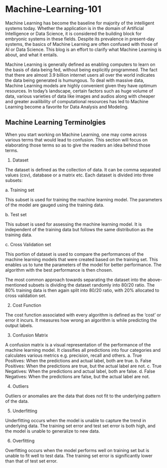 # Machine-Learning-101

Machine Learning has become the baseline for majority of the intelligent systems today. Whether the application is in the domain of Artificial Intelligence or Data Science, it is considered the building block for embryonic systems in these fields. Despite its prevalence in present-day systems, the basics of Machine Learning are often confused with those of AI or Data Science. This blog is an effort to clarify what Machine Learning is about, and what it entails.

Machine Learning is generally defined as enabling computers to learn on the basis of data being fed, without being explicitly programmed. The fact that there are almost 3.9 billion internet users all over the world indicates the data being generated is humungous. To deal with massive data, Machine Learning models are highly convenient given they have optimum resources. In today’s landscape, certain factors such as huge volume of data, various varieties of data like images and audios along with cheaper and greater availibility of computational resources has led to Machine Learning become a favorite for Data Analysis and Modeling.

## Machine Learning Terminolgies

When you start working on Machine Learning, one may come across various terms that would lead to confusion. This section will focus on elaborating those terms so as to give the readers an idea behind those terms.

1. Dataset

The dataset is defined as the collection of data. It can be comma separated values (csv), database or a matrix etc. Each dataset is divided into three subsets:

   a. Training set
   
   This subset is used for training the machine learning model. The parameters of the model are gauged using the training data.

   b. Test set
   
   This subset is used for assessing the machine learning model. It is independent of the training data but follows the same distribution as the training data.

   c. Cross Validation set
   
   This portion of dataset is used to compare the performances of the machine learning models that were created based on the training set. This enables us to tune the parameters of the model for better performance. The algorithm with the best performance is then chosen.

The most common approach towards separating the dataset into the above-mentioned subsets is dividing the dataset randomly into 80/20 ratio. The 80% training data is then again split into 80/20 ratio, with 20% allocated to cross validation set.

2. Cost Function

The cost function associated with every algorithm is defined as the ‘cost’ or error it incurs. It measures how wrong an algorithm is while predicting the output labels.

3.	Confusion Matrix

A confusion matrix is a visual representation of the performance of the machine learning model. It classifies all predictions into four categories and calculates various metrics e.g. precision, recall and others.
   a.	True Positives: When the predictions and actual label, both are true.
   b.	False Positives: When the predictions are true, but the actual label are not.
   c.	True Negatives: When the predictions and actual label, both are false.
   d.	False Negatives: When the predictions are false, but the actual label are not.
   
4.	Outliers

Outliers or anomalies are the data that does not fit to the underlying pattern of the data. 

5.	Underfitting

Underfitting occurs when the model is unable to capture the trend in underlying data. The training set error and test set error is both high, and the model is unable to generalize to new data.

6.	Overfitting

Overfitting occurs when the model performs well on training set but is unable to fit well to test data. The training set error is significantly lower than that of test set error.


